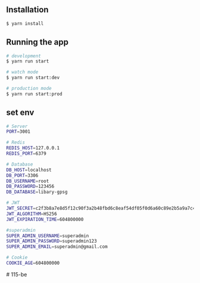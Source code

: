 ## Installation

```bash
$ yarn install
```

## Running the app

```bash
# development
$ yarn run start

# watch mode
$ yarn run start:dev

# production mode
$ yarn run start:prod
```

## set env

```bash
# Server
PORT=3001

# Redis
REDIS_HOST=127.0.0.1
REDIS_PORT=6379

# Database
DB_HOST=localhost
DB_PORT=3306
DB_USERNAME=root
DB_PASSWORD=123456
DB_DATABASE=libary-gpsg

# JWT
JWT_SECRET=c2f3b8a7e8d5f12c90f3a2b48fbd6c8eaf54df05f0d6a60c89e2b5a9a7c4d8e0
JWT_ALGORITHM=HS256
JWT_EXPIRATION_TIME=604800000

#superadmin
SUPER_ADMIN_USERNAME=superadmin
SUPER_ADMIN_PASSWORD=superadmin123
SUPER_ADMIN_EMAIL=superadmin@gmail.com

# Cookie
COOKIE_AGE=604800000
```
#   1 1 5 - b e  
 